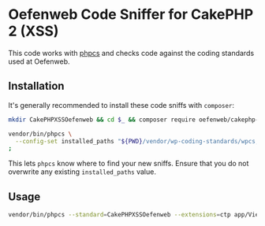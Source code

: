 # Oefenweb Code Sniffer for CakePHP 2 (XSS)

This code works with [phpcs](https://github.com/squizlabs/PHP_CodeSniffer) and checks code against the coding standards used at Oefenweb.

## Installation

It's generally recommended to install these code sniffs with `composer`:

```sh
mkdir CakePHPXSSOefenweb && cd $_ && composer require oefenweb/cakephp-xss-codesniffer=^2.0.0;
```

```sh
vendor/bin/phpcs \
  --config-set installed_paths "${PWD}/vendor/wp-coding-standards/wpcs,${PWD}/vendor/oefenweb/cakephp-xss-codesniffer" \
;
```

This lets `phpcs` know where to find your new sniffs. Ensure that you do not overwrite any existing `installed_paths` value.

## Usage

```sh
vendor/bin/phpcs --standard=CakePHPXSSOefenweb --extensions=ctp app/View/Pages;
```
